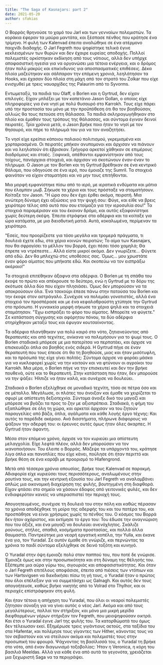 ```yaml
---
title: "The Saga of Kasnajars: part 2"
date: 2021-05-20
author: sfakias
---
```


Ο Βορράς θρηνούσε το χαμό του Jarl και των γενναίων πολεμιστών. Τα κοράκια έφεραν τα μαύρα μαντάτα, και ξέσπασε πένθος που κράτησε ένα τρίμηνο. Η φυλή των Kalenvad έπειτα αναλώθηκε σε ένα ατέρμονο παιχνίδι διαδοχής. Ο Jarl Fegreth που ψηφίστηκε τελικά έγινε κεκλεισμένων των θυρών και δεν έχαιρε ευρείας αποδοχής. Πολλοί πολεμιστές ορκίστηκαν εκδίκηση από τους νότιους, αλλά δεν υπήρχε αποφασιστική ηγεσία για να οργανώσει μια τέτοια ενέργεια, και ο δρόμος ήταν πολύ μακρύς και επικίνδυνος για αποσπασματικές επιθέσεις. Δέκα πλοία μαζεύτηκαν και σάλπαραν την επόμενη χρονιά, λεηλάτησαν τα Hooks, και έχασαν δύο πλοία στη μάχη από τον στρατό του Zolkar που είχε ενισχυθεί με τρεις ναυαρχίδες της Palaurim από το Syvorms.

Εντωμεταξύ, τα παιδιά του Olaff, ο Borlen και η Gyrtrud, δεν είχαν επιλογές. Είχαν μπλέξει με τον καπετάνιο Jason Gollan, ο οποίος είχε πληροφορίες για ένα νησί με πολύ θυσαυρό στο Karrokh. Τους είχε πάρει υπό την προστασία του μόνο με την προϋπόθεση ότι θα τον βοηθούσαν, αλλιώς θα τους πετούσε στη θάλασσα. Τα παιδιά σκληραγωγήθηκαν στο πλοίο και έμαθαν τους τρόπους της θάλασσας, και σύντομα έγιναν δεινοί πειρατές. Τρία χρόνια μετά, ο Jason βρήκε ποιο ήταν το νησί με τον θησαυρό, και πήρε το πλήρωμά του για να τον αναζητήσει.  

Το νησί είχε ερείπια κάποιου παλαιού πολιτισμού, γκρεμισμένα και χορταριασμένα. Οι πειρατές μπήκαν ανυπομονοι και άρχισαν να πιάνουν και να λεηλατούν ότι έβρισκαν. Γρήγορα αρκετοί χάθηκαν σε επιμέρους διαδρόμους και στοές. Ξαφνικά, απέθαντοι εμφανίστηκαν από τους τοίχους, πανάρχαια στοιχειά, και άρχισαν να σκοτώνουν έναν-έναν το πλήρωμα. Ο Jason με τον Borlen και τη Gyrtrud βρέθηκαν σε ένα κεντρικό θάλαμο, που οδηγούσε σε ένα ιερό, που έμοιαζε της Sumril. Τα στοιχειά φαινόταν να είχαν σταματήσει και να μην τους επιτήθονται.

Μια μορφή εμφανίστηκε πίσω από το ιερό, με ιερατικά ενδύματα και μάτια που έλαμπαν μωβ. Σήκωσε τα χέρια και τους πρόσταξε να σταματήσουν. Κοίταξε τον Jason. "Η ώρα σου δεν έχει έρθει ακόμα, πειρατή. Μια ανώτερη δύναμη έχει αξιώσεις για την ψυχή σου: Φύγε, και είθε να βρεις χειρότερο τέλος από αυτό που σου ετοίμαζα για την ιεροσυλία σου!" Τα στοιχειά παραμέρισαν και του έκαναν δρόμο, και αυτός εξαφανίστηκε χωρίς δεύτερη σκέψη. Έπειτα στράφηκε στα αδέρφια και τα κοίταξε για ώρα κατάματα, με μια διεισδυτική ματιά. Αυτά, κοκαλωμένα, περίμεναν τα χειρότερα.  

"Εσείς, που προορίζεστε για τόσο μεγάλα και τρομερά πράγματα, τι δουλειά έχετε εδω, στα χέρια κοινών πειρατών; To αίμα των Kasnajars, που θα σφραγίσει το μέλλον του βορρά, έχει πέσει τόσο χαμηλά; Θα έπρεπε να ντρέπεστε... Αλλά είστε μικροί ακόμα. Δεν γνωρίζετε... Φύγετε από εδώ. Δεν θα μπλεχτώ στις υποθέσεις σας. Όμως... μου χρωστάτε έναν φόρο αίματος που μπήκατε εδώ. Και σκοπεύω να τον εισπράξω ακέραιο!"  

Τα στοιχειά επιτέθηκαν άξαφνα στα αδέρφια. Ο Borlen με τη σπάθα του έκοψε το πρώτο και απέκρουσε το δεύτερο, ενώ η Gyrtrud με το δόρυ της σκότωσε άλλα δύο που είχαν πλησιάσει. Όμως δεν μπορούσαν να τα αποκρούσουν όλα. Ένα τσεκούρι έπεσε πάνω στην πατούσα του Borlen και την έκοψε στον αστράγαλο. Συνέχισε να πολεμάει γονατιστός, αλλά ένα στοιχειό τον προσπέρασε και με ένα κεφαλοθραύστη χτύπησε την Gyrtrud στο πρόσωπο. Η γυναικεία μορφή σήκωσε τα χέρια ψηλά και τα στοιχειά σταμάτησαν. "Έχω εισπράξει το φόρο του αίματος. Μπορείτε να φύγετε." Σε κατάσταση σύγχυσης και αφόρητου πόνου, τα δύο αδέρφια στηρίχθηκαν μεταξύ τους και έφυγαν κουτσαίνοντας.

Τα αδέρφια πλανήθηκαν για πολύ καιρό στο νότο, ζητιανεύοντας από θεραπευτές και από τεχνίτες, ανίκανα να πολεμήσουν για το ψωμί τους. Ο Borlen σταδιακά μπόρεσε με μια πατερίτσα να περπατάει, και άρχισε να επισκευάζει όπλα σα βοηθός ενός σιδερά. Η Gyrtrud πήγε σε έναν θεραπευτή που τους έπεισε ότι θα τη βοηθούσε, μιας και ήταν μισότυφλη, και το πρόσωπό της είχε γίνει πολτός: Σύντομα άρχισε να φοράει μάσκα για να κυκλοφορεί χωρίς να την κοιτούν και να φτύνουν οι αγροίκοι του Karrokh. Μια μέρα, ο Borlen πήγε να την επισκευτεί και δεν την βρήκε πουθενά, ούτε και το θεραπευτή. Στην κατάσταση που ήταν, δεν μπορούσε να την ψάξει: Ήλπιζε να ήταν καλά, και συνέχισε να δουλεύει.

Σταδιακά ο Borlen εξελίχθηκε σε μοναδικό τεχνίτη, τόσο σε πέτρα όσο και σε μέταλλο. Μεγάλωσε, οι πλάτες του άνοιξαν και έμαθε να χειρίζεται το σφυρί με απίστευτη δεξιοτεχνία. Σύντομα άνοιξε δικό του μαγαζί και μπόρεσε να βγάζει τα προς το ζην με αξιοπρέπεια. Σταδιακά, η φήμη του εξαπλώθηκε σε όλη τη χώρα, και αρκετοί άρχισαν να του ζητούν παραγγελίες από βάζα, όπλα, αγάλματα και κάθε λογής έργο τέχνης: Και αυτός το παρέδιδε ακέραιο. Ανά διαστήματα, πλήρωνε διάφορους να ψάξουν την αδερφή του: οι έρευνες αυτές όμως ήταν όλες άκαρπες. Η Gyrtrud ήταν άφαντη.  

Μέσα στον επόμενο χρόνο, άρχισε να τον κυριεύει μια απίστευτη μελαγχολία. Είχε λεφτά πλέον, αλλά δεν μπορούσαν να τον ικανοποιήσουν. Του έλειπε ο Βορράς. Μάζεψε τα υπάρχοντά του, κράτησε λίγα όπλα και πανοπλίες που είχε κάνει, πούλησε ότι ήταν περιττό και βρήκε θέση σε ένα καράβι με προορισμό το Hlafengrond.  

Μετά από τέσσερα χρόνια απουσίας, βρήκε τους Kalenvad σε παρακμή. Αδιαφορία είχε κυριεύσει τους περισσότερους, αναλωμένους στην ρουτίνα τους, και την κεντρική εξουσία του Jarl Fegreth να αναλαμβάνει απλώς μια οικονομική διαχείρηση της φυλής, βουτηγμένη στη διαφθορά. Είχαν φτάσει στο σημείο να χάσουν έδαφος από γειτονικές φυλές, και δεν ενδιαφερόταν κανείς να υπερασπιστεί την περιοχή τους.

Απογοητευμένος, συνέχισε τη δουλειά του στην πόλη και καθώς πέρασαν τα χρόνια αποδέχθηκε τη μοίρα της αδερφής του και του πατέρα του, και προσπάθησε να είναι χρήσιμος χωρίς το πένθος του. Ο κόσμος του Βορρά δεν ήταν αχάριστος, και εκτίμησε το έργο του: Του έδωσε την αναγνώριση που του άξιζε, και ένα μαγαζί να δουλεύει ανενόχλητος. Σκάλιζε ρούνους, στήλες, σπαθιά, κοσμήματα προστασίας, και πολλά άλλα θαυμαστά. Παντρεύτηκε μια νεαρή εργατική κοπέλα, την Yulla, και έκανε ένα γιο, τον Yuradal. Σε αυτόν έμαθε ότι γνώριζε, και περνώντας τα χρόνια το παιδί σύντομα εξελίχθηκε σε δεινό τοξότη και κυνηγό.  

Ο Yuradal στην όψη έμοιαζε πολύ στον παππού του, που ποτέ δε γνώρισε. Έμοιαζε όμως και στην προσωπικότητα και στη δύναμη της θέλησής του. Εξέπεμπε μια αύρα γύρω του, σιγουριάς και αποφασιστικότητας. Και όταν ο Jarl Fegreth επιτέλους αποφάσισε, έπειτα από πιέσεις των ντόπιων και των Hartsvigsen να διεκδικήσει πίσω τη γή τους, ο Yuradal ήταν ο πρώτος που όλοι επέλεξαν για να συμμετάσχει ως Galnagh. Και αυτός δεν τους απογοήτευσε, καθώς βγήκε νικητής από το Volrad στο Thylhor, και οι περιοχές επίστράφηκαν στη φυλή.

Και ήταν τέτοια η απήχηση του Yuradal, που όλοι οι νεαροί πολεμιστές ζήτησαν σύναξη για να γίνει αυτός ο νέος Jarl. Ακόμα και από τους μεγαλύτερους, πολλοί τον στήριξαν, και μόνο μια μικρή μερίδα διεφθαρμένων γέρων στήριξαν τον Fegreth, που μειοψηφούσαν οικτρά. Και έτσι ο Yuradal έγινε Jarl της φυλής του. Τα κατορθώματά του όμως δεν τέλειωσαν εκεί. Εξημέρωσε τρεις γιγάντιους αετούς, στα ταξίδια του στα Hlafentar, και πολέμησε τους γίγαντες των Hither, κάνοντας τους να τον σεβαστούν και να στείλουν ακόμα και πολεμιστές τους στην προσωπική του φρουρά. Ψάχνοντας τη βασίλισσά του, ο Yuradal τη βρήκε στο νότο, από έναν διαγωνισμό τοξοβολίας: Ήταν η Veronica, η κόρη του βασιλιά Meeldas. Αλλά για κάθε ένα από αυτά τα γεγονότα, χρειάζεται μια ξεχωριστή Saga να τα περιγράψει.

